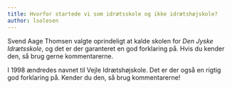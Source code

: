```yaml
---
title: Hvorfor startede vi som idrætsskole og ikke idrætshøjskole?
author: lsolesen
---
```


Svend Aage Thomsen valgte oprindeligt at kalde skolen for _Den Jyske Idrætsskole_, og det er der garanteret en god forklaring på. Hvis du kender den, så brug gerne kommentarerne.

I 1998 ændredes navnet til Vejle Idrætshøjskole. Det er der også en rigtig god forklaring på. Kender du den, så brug kommentarerne!
